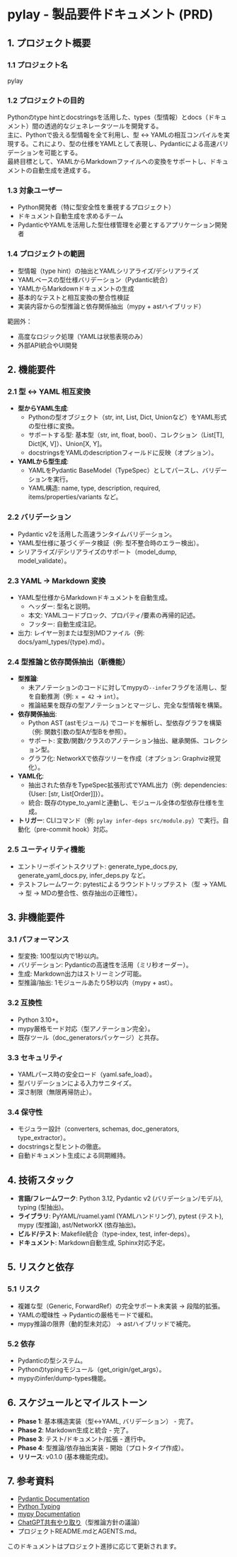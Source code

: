 # pylay - 製品要件ドキュメント (PRD)

## 1. プロジェクト概要

### 1.1 プロジェクト名
pylay

### 1.2 プロジェクトの目的
Pythonのtype hintとdocstringsを活用した、types（型情報）とdocs（ドキュメント）間の透過的なジェネレータツールを開発する。  
主に、Pythonで扱える型情報を全て利用し、型 <-> YAMLの相互コンパイルを実現する。これにより、型の仕様をYAMLとして表現し、Pydanticによる高速バリデーションを可能とする。  
最終目標として、YAMLからMarkdownファイルへの変換をサポートし、ドキュメントの自動生成を達成する。

### 1.3 対象ユーザー
- Python開発者（特に型安全性を重視するプロジェクト）
- ドキュメント自動生成を求めるチーム
- PydanticやYAMLを活用した型仕様管理を必要とするアプリケーション開発者

### 1.4 プロジェクトの範囲
- 型情報（type hint）の抽出とYAMLシリアライズ/デシリアライズ
- YAMLベースの型仕様バリデーション（Pydantic統合）
- YAMLからMarkdownドキュメントの生成
- 基本的なテストと相互変換の整合性検証
- 実装内容からの型推論と依存関係抽出（mypy + astハイブリッド）

範囲外：
- 高度なロジック処理（YAMLは状態表現のみ）
- 外部API統合やUI開発

## 2. 機能要件

### 2.1 型 <-> YAML 相互変換
- **型からYAML生成**:
  - Pythonの型オブジェクト（str, int, List, Dict, Unionなど）をYAML形式の型仕様に変換。
  - サポートする型: 基本型（str, int, float, bool）、コレクション（List[T], Dict[K, V]）、Union[X, Y]。
  - docstringsをYAMLのdescriptionフィールドに反映（オプション）。
- **YAMLから型生成**:
  - YAMLをPydantic BaseModel（TypeSpec）としてパースし、バリデーションを実行。
  - YAML構造: name, type, description, required, items/properties/variants など。

### 2.2 バリデーション
- Pydantic v2を活用した高速ランタイムバリデーション。
- YAML型仕様に基づくデータ検証（例: 型不整合時のエラー検出）。
- シリアライズ/デシリアライズのサポート（model_dump, model_validate）。

### 2.3 YAML -> Markdown 変換
- YAML型仕様からMarkdownドキュメントを自動生成。
  - ヘッダー: 型名と説明。
  - 本文: YAMLコードブロック、プロパティ/要素の再帰的記述。
  - フッター: 自動生成注記。
- 出力: レイヤー別または型別MDファイル（例: docs/yaml_types/{type}.md）。

### 2.4 型推論と依存関係抽出（新機能）
- **型推論**:
  - 未アノテーションのコードに対してmypyの`--infer`フラグを活用し、型を自動推測（例: `x = 42` → `int`）。
  - 推論結果を既存の型アノテーションとマージし、完全な型情報を構築。
- **依存関係抽出**:
  - Python AST (astモジュール) でコードを解析し、型依存グラフを構築（例: 関数引数の型Aが型Bを参照）。
  - サポート: 変数/関数/クラスのアノテーション抽出、継承関係、コレクション型。
  - グラフ化: NetworkXで依存ツリーを作成（オプション: Graphviz視覚化）。
- **YAML化**:
  - 抽出された依存をTypeSpec拡張形式でYAML出力（例: dependencies: {User: [str, List[Order]]}）。
  - 統合: 既存のtype_to_yamlと連動し、モジュール全体の型依存仕様を生成。
- **トリガー**: CLIコマンド（例: `pylay infer-deps src/module.py`）で実行。自動化（pre-commit hook）対応。

### 2.5 ユーティリティ機能
- エントリーポイントスクリプト: generate_type_docs.py, generate_yaml_docs.py, infer_deps.py など。
- テストフレームワーク: pytestによるラウンドトリップテスト（型 -> YAML -> 型 -> MDの整合性、依存抽出の正確性）。

## 3. 非機能要件

### 3.1 パフォーマンス
- 型変換: 100型以内で1秒以内。
- バリデーション: Pydanticの高速性を活用（ミリ秒オーダー）。
- 生成: Markdown出力はストリーミング可能。
- 型推論/抽出: 1モジュールあたり5秒以内（mypy + ast）。

### 3.2 互換性
- Python 3.10+。
- mypy厳格モード対応（型アノテーション完全）。
- 既存ツール（doc_generatorsパッケージ）と共存。

### 3.3 セキュリティ
- YAMLパース時の安全ロード（yaml.safe_load）。
- 型バリデーションによる入力サニタイズ。
- 深さ制限（無限再帰防止）。

### 3.4 保守性
- モジュラー設計（converters, schemas, doc_generators, type_extractor）。
- docstringsと型ヒントの徹底。
- 自動ドキュメント生成による同期維持。

## 4. 技術スタック

- **言語/フレームワーク**: Python 3.12, Pydantic v2 (バリデーション/モデル), typing (型抽出)。
- **ライブラリ**: PyYAML/ruamel.yaml (YAMLハンドリング), pytest (テスト), mypy (型推論), ast/NetworkX (依存抽出)。
- **ビルド/テスト**: Makefile統合（type-index, test, infer-deps）。
- **ドキュメント**: Markdown自動生成, Sphinx対応予定。

## 5. リスクと依存

### 5.1 リスク
- 複雑な型（Generic, ForwardRef）の完全サポート未実装 → 段階的拡張。
- YAMLの曖昧性 → Pydanticの厳格モードで緩和。
- mypy推論の限界（動的型未対応） → astハイブリッドで補完。

### 5.2 依存
- Pydanticの型システム。
- Pythonのtypingモジュール（get_origin/get_args）。
- mypyのinfer/dump-types機能。

## 6. スケジュールとマイルストーン

- **Phase 1**: 基本構造実装（型<->YAML, バリデーション） - 完了。
- **Phase 2**: Markdown生成と統合 - 完了。
- **Phase 3**: テスト/ドキュメント/拡張 - 進行中。
- **Phase 4**: 型推論/依存抽出実装 - 開始（プロトタイプ作成）。
- **リリース**: v0.1.0 (基本機能完成)。

## 7. 参考資料

- [Pydantic Documentation](https://docs.pydantic.dev/)
- [Python Typing](https://docs.python.org/3/library/typing.html)
- [mypy Documentation](https://mypy.readthedocs.io/en/stable/)
- [ChatGPT共有やり取り](https://chatgpt.com/share/68d753a4-053c-800b-804c-ad2f0bcf0d3d)（型推論方針の議論）
- プロジェクトREADME.mdとAGENTS.md。

このドキュメントはプロジェクト進捗に応じて更新されます。
